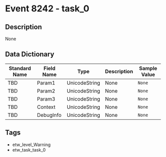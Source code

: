 # Event 8242 - task_0

## Description
None

## Data Dictionary
|Standard Name|Field Name|Type|Description|Sample Value|
|---|---|---|---|---|
|TBD|Param1|UnicodeString|None|`None`|
|TBD|Param2|UnicodeString|None|`None`|
|TBD|Param3|UnicodeString|None|`None`|
|TBD|Context|UnicodeString|None|`None`|
|TBD|DebugInfo|UnicodeString|None|`None`|

## Tags
* etw_level_Warning
* etw_task_task_0